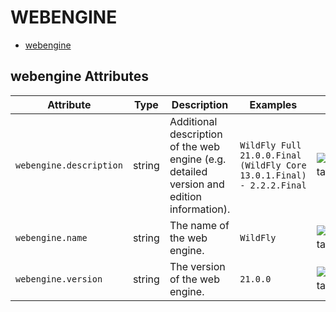 <!--- Hugo front matter used to generate the website version of this page:
--->

# WEBENGINE

- [webengine](#webengine)

## webengine Attributes

| Attribute               | Type   | Description                                                                               | Examples                                                              | Stability                                                        |
| ----------------------- | ------ | ----------------------------------------------------------------------------------------- | --------------------------------------------------------------------- | ---------------------------------------------------------------- |
| `webengine.description` | string | Additional description of the web engine (e.g. detailed version and edition information). | `WildFly Full 21.0.0.Final (WildFly Core 13.0.1.Final) - 2.2.2.Final` | ![Experimental](https://img.shields.io/badge/-experimental-blue) |
| `webengine.name`        | string | The name of the web engine.                                                               | `WildFly`                                                             | ![Experimental](https://img.shields.io/badge/-experimental-blue) |
| `webengine.version`     | string | The version of the web engine.                                                            | `21.0.0`                                                              | ![Experimental](https://img.shields.io/badge/-experimental-blue) |
